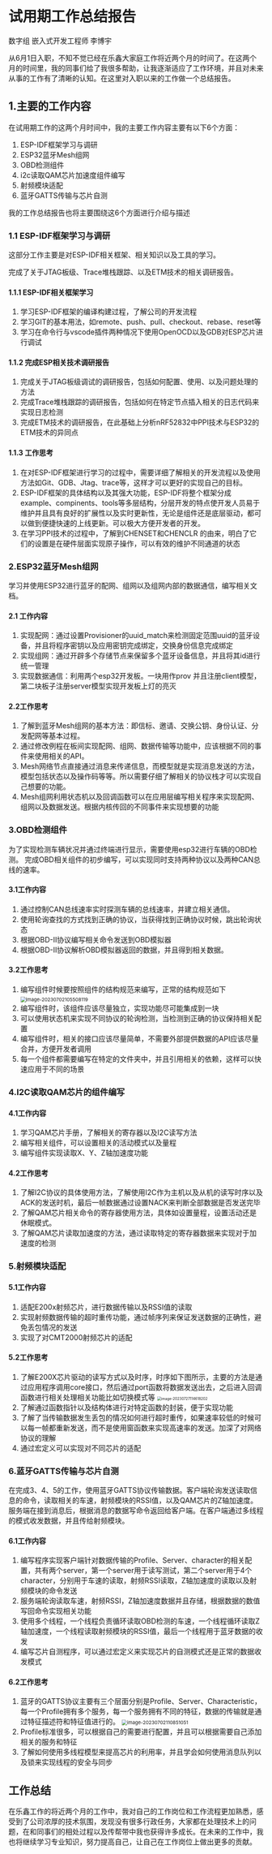 # 试用期工作总结报告

数字组 嵌入式开发工程师 李博宇

从6月1日入职，不知不觉已经在乐鑫大家庭工作将近两个月的时间了。在这两个月的时间里，我的同事们给了我很多帮助，让我逐渐适应了工作环境，并且对未来从事的工作有了清晰的认知。在这里对入职以来的工作做一个总结报告。

## 1.主要的工作内容

在试用期工作的这两个月时间中，我的主要工作内容主要有以下6个方面：

1. ESP-IDF框架学习与调研
2. ESP32蓝牙Mesh组网
3. OBD检测组件
4. i2c读取QAM芯片加速度组件编写
5. 射频模块适配
6. 蓝牙GATTS传输与芯片自测

我的工作总结报告也将主要围绕这6个方面进行介绍与描述

### 1.1 ESP-IDF框架学习与调研

这部分工作主要是对ESP-IDF相关框架、相关知识以及工具的学习。

完成了关于JTAG板级、Trace堆栈跟踪、以及ETM技术的相关调研报告。

#### 1.1.1 ESP-IDF相关框架学习

1. 学习ESP-IDF框架的编译构建过程，了解公司的开发流程
2. 学习GIT的基本用法，如remote、push、pull、checkout、rebase、reset等
3. 学习在命令行与vscode插件两种情况下使用OpenOCD以及GDB对ESP芯片进行调试

#### 1.1.2 完成ESP相关技术调研报告

1. 完成关于JTAG板级调试的调研报告，包括如何配置、使用、以及问题处理的方法
2. 完成Trace堆栈跟踪的调研报告，包括如何在特定节点插入相关的日志代码来实现日志检测
3. 完成ETM技术的调研报告，在此基础上分析nRF52832中PPI技术与ESP32的ETM技术的异同点

#### 1.1.3 工作思考

1. 在对ESP-IDF框架进行学习的过程中，需要详细了解相关的开发流程以及使用方法如Git、GDB、Jtag、trace等，这样才可以更好的实现自己的目标。
2. ESP-IDF框架的具体结构以及其强大功能，ESP-IDF将整个框架分成example、compinents、tools等多层结构，分层开发的特点使开发人员易于维护并且具有良好的扩展性以及实时更新性，无论是组件还是底层驱动，都可以做到便捷快速的上线更新。可以极大方便开发者的开发。
3. 在学习PPI技术的过程中，了解到CHENSET和CHENCLR 的由来，明白了它们的设置是在硬件层面实现原子操作，可以有效的维护不同通道的状态

### 2.ESP32蓝牙Mesh组网

学习并使用ESP32进行蓝牙的配网、组网以及组网内部的数据通信，编写相关文档。

#### 2.1 工作内容

1. 实现配网：通过设置Provisioner的uuid_match来检测固定范围uuid的蓝牙设备，并且将程序密钥以及应用密钥完成绑定，交换身份信息完成绑定
2. 实现组网：通过开辟多个存储节点来保留多个蓝牙设备信息，并且将其id进行统一管理
3. 实现数据通信：利用两个esp32开发板。一块用作prov 并且注册client模型，第二块板子注册server模型实现开发板上灯的亮灭

#### 2.2工作思考

1. 了解到蓝牙Mesh组网的基本方法：即信标、邀请、交换公钥、身份认证、分发配网等基本过程。
2. 通过修改例程在板间实现配网、组网、数据传输等功能中，应该根据不同的事件来使用相关的API。
3. Mesh网络节点直接通过消息来传递信息，而模型就是实现消息发送的方法，模型包括状态以及操作码等等。所以需要仔细了解相关的协议栈才可以实现自己想要的功能。
4. Mesh组网利用状态机以及回调函数可以在应用层编写相关程序来实现配网、组网以及数据发送。根据内核传回的不同事件来实现想要的功能

### 3.OBD检测组件

为了实现检测车辆状况并通过终端进行显示，需要使用esp32进行车辆的OBD检测。
完成OBD相关组件的初步编写，可以实现同时支持两种协议以及两种CAN总线的速率。

#### 3.1工作内容

1. 通过控制CAN总线速率实时探测车辆的总线速率，并建立相关通信。
2. 使用轮询查找的方式找到正确的协议，当获得找到正确协议时候，跳出轮询状态
3. 根据OBD-II协议编写相关命令发送到OBD模拟器
4. 根据OBD-II协议解析OBD模拟器返回的数据，并且得到相关数据。

#### 3.2工作思考

1. 编写组件时候要按照组件的结构规范来编写，正常的结构规范如下
   <img src="https://image-1302263000.cos.ap-nanjing.myqcloud.com/img/image-20230702104126693.png" alt="image-20230702105508119" style="zoom: 67%;" />
2. 编写组件时，该组件应该尽量独立，实现功能尽可能集成到一块
3. 可以使用状态机来实现不同协议的轮询检测，当检测到正确的协议保持相关配置
4. 编写组件时，相关的接口应该尽量简单，不需要外部提供数据的API应该尽量合并，方便开发者调用
5. 每一个组件都需要编写在特定的文件夹中，并且引用相关的依赖，这样可以快速应用于不同的场景

### 4.I2C读取QAM芯片的组件编写

#### 4.1工作内容

1. 学习QAM芯片手册，了解相关的寄存器以及I2C读写方法
2. 编写相关组件，可以设置相关的活动模式以及量程
3. 编写组件实现读取X、Y、Z轴加速度功能

#### 4.2工作思考

1. 了解I2C协议的具体使用方法，了解使用I2C作为主机以及从机的读写时序以及ACK的发送时机，最后一帧数据通过设置NACK来判断全部数据是否发送完毕
2. 了解QAM芯片相关命令的寄存器使用方法，具体如设置量程，设置活动还是休眠模式。
3. 了解QAM芯片读取加速度的方法，通过读取特定的寄存器数据来实现对于加速度的检测

### 5.射频模块适配

#### 5.1工作内容

1. 适配E200x射频芯片，进行数据传输以及RSSI值的读取
2. 实现射频数据传输的超时重传功能，通过帧序列来保证发送数据的正确性，避免丢包情况的发送
3. 实现了对CMT2000射频芯片的适配

#### 5.2工作思考

1. 了解E200X芯片驱动的读写方式以及时序，时序如下图所示，主要的方法是通过应用程序调用core接口，然后通过port函数将数据发送出去，之后进入回调函数进行相关处理相关功能比如切换模式等
   <img src="https://image-1302263000.cos.ap-nanjing.myqcloud.com/img/image-20230727114618202.png" alt="image-20230727114618202" style="zoom: 50%;" />
2. 了解通过函数指针以及结构体进行对特定函数的封装，便于实现功能
3. 了解了当传输数据发生丢包的情况如何进行超时重传，如果速率较低的时候可以每一帧都重新发送，而不是使用窗函数来实现高速率的发送。加深了对网络协议的理解
4. 通过宏定义可以实现对不同芯片的适配

### 6.蓝牙GATTS传输与芯片自测

在完成3、4、5的工作，使用蓝牙GATTS协议传输数据。客户端轮询发送读取信息的命令，读取相关的车速，射频模块的RSSI值，以及QAM芯片的Z轴加速度。服务端在接到消息后，根据消息的数据写命令返回给客户端。在客户端通过多线程的模式收发数据，并且传给射频模块。

#### 6.1工作内容

1. 编写程序实现客户端针对数据传输的Profile、Server、character的相关配置，共有两个server，第一个server用于读写测试，第二个server用于4个character，分别用于车速的读取，射频RSSI读取，Z轴加速度的读取以及射频模块的命令发送
2. 服务端轮询读取车速，射频RSSI，Z轴加速度数据并且存储，根据数据的数值写回命令实现相关功能
3. 使用多个线程，一个线程负责循环读取OBD检测的车速，一个线程循环读取Z轴加速度，一个线程读取射频模块的RSSI值，最后一个线程用于蓝牙数据的收发
4. 编写芯片自测程序，可以通过宏定义来实现芯片的自测模式还是正常的数据收发模式

#### 6.2工作思考

1. 蓝牙的GATTS协议主要有三个层面分别是Profile、Server、Characteristic，每一个Profile拥有多个服务，每一个服务拥有不同的特征，数据的传输就是通过特征描述符和特征值进行的。
   <img src="https://image-1302263000.cos.ap-nanjing.myqcloud.com/img/image-20230702110851051.png" alt="image-20230702110851051" style="zoom: 67%;" />
2. Profile标准很多，可以根据自己的需要进行配置，并且可以根据需要自己添加相关的服务和特征
3. 了解如何使用多线程模型来提高芯片的利用率，并且学会如何使用消息队列以及锁来实现线程的安全与同步

## 工作总结

在乐鑫工作的将近两个月的工作中，我对自己的工作岗位和工作流程更加熟悉，感受到了公司浓厚的技术氛围，发现没有很多行政任务，大家都在处理技术上的问题，在和同事们的相处过程以及传帮带中我也获得许多成长。在未来的工作中，我也将继续学习专业知识，努力提高自己，让自己在工作岗位上做出更多的贡献。
